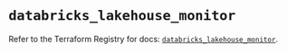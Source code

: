 # `databricks_lakehouse_monitor`

Refer to the Terraform Registry for docs: [`databricks_lakehouse_monitor`](https://registry.terraform.io/providers/databricks/databricks/1.63.0/docs/resources/lakehouse_monitor).
